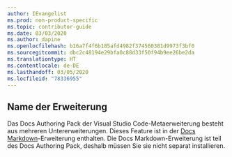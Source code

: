 ```yaml
---
author: IEvangelist
ms.prod: non-product-specific
ms.topic: contributor-guide
ms.date: 03/03/2020
ms.author: dapine
ms.openlocfilehash: b16a7f4f6b185afd4982f374560381d9973f3bf0
ms.sourcegitcommit: dbc2c48194e29bfa0c88d33f50f94b9ee26be2da
ms.translationtype: HT
ms.contentlocale: de-DE
ms.lasthandoff: 03/05/2020
ms.locfileid: "78336955"
---
```

## <a name="extension-name"></a>Name der Erweiterung

Das Docs Authoring Pack der Visual Studio Code-Metaerweiterung besteht aus mehreren Untererweiterungen. Dieses Feature ist in der <a href="https://marketplace.visualstudio.com/items?itemName=docsmsft.docs-markdown" target="_blank">Docs Markdown<span class="docon docon-navigate-external x-hidden-focus"></span></a>-Erweiterung enthalten. Die Docs Markdown-Erweiterung ist teil des Docs Authoring Pack, deshalb müssen Sie sie nicht separat installieren.
